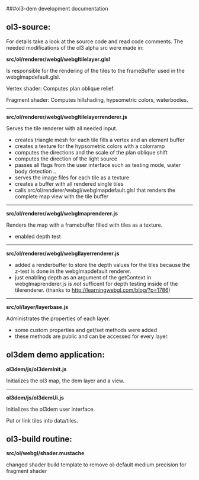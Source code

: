 ###ol3-dem development documentation

ol3-source:
------

For details take a look at the source code and read code comments.
The needed modifications of the ol3 alpha src were made in:

**src/ol/renderer/webgl/webgltilelayer.glsl**

Is responsible for the rendering of the tiles to the frameBuffer used in the webglmapdefault.glsl.

Vertex shader: Computes plan oblique relief.

Fragment shader: Computes hillshading, hypsometric colors, waterbodies.

---

**src/ol/renderer/webgl/webgltilelayerrenderer.js**

Serves the tile renderer with all needed input.
* creates triangle mesh for each tile 
  fills a vertex and an element buffer 
* creates a texture for the hypsometric colors with a colorramp
* computes the directions and the scale of the plan oblique shift
* computes the direction of the light source
* passes all flags from the user interface such as testing mode, water body detection ..
* serves the image files for each tile as a texture
* creates a buffer with all rendered single tiles
* calls src/ol/renderer/webgl/webglmapdefault.glsl 
  that renders the complete map view with the tile buffer

---

**src/ol/renderer/webgl/webglmaprenderer.js**

Renders the map with a framebuffer filled with tiles as a texture.
* enabled depth test

---

**src/ol/renderer/webgl/webgllayerrenderer.js**

* added a renderbuffer to store the depth values for the tiles because the z-test is done in the webglmapdefault renderer.
* just enabling depth as an argument of the getContext in webglmaprenderer.js is *not* sufficent for depth testing inside of the tilerenderer.
(thanks to http://learningwebgl.com/blog/?p=1786)

---

**src/ol/layer/layerbase.js**

Administrates the properties of each layer.
* some custom properties and get/set methods were added
* these methods are public and can be accessed for every layer.


ol3dem demo application:
------

**ol3dem/js/ol3demInit.js**

Initializes the ol3 map, the dem layer and a view.

---

**ol3dem/js/ol3demUi.js**

Initializes the ol3dem user interface.


Put or link tiles into data/tiles.


ol3-build routine:
------

**src/ol/webgl/shader.mustache**

changed shader build template
to remove ol-default medium precision for fragment shader

